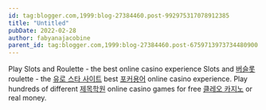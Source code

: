 ```yaml
---
id: tag:blogger.com,1999:blog-27384460.post-992975317078912385
title: "Untitled"
pubDate: 2022-02-28
author: fabyanajacobine
parent_id: tag:blogger.com,1999:blog-27384460.post-6759713973734480900
---
```


Play Slots and Roulette - the best online casino experience
Slots and [버슬롯](https://www.goyangfc.com/%ec%9c%84%eb%8b%89%ec%8a%a4%ec%82%ac%ec%9d%b4%ed%8a%b8.html) roulette - the [유로 스타 사이트](https://baccaratsites777.com/%ed%86%a0%ed%86%a0-%ec%82%ac%ec%9d%b4%ed%8a%b8.html) best [포커용어](https://www.goyangfc.com/%ec%9c%a0%ed%9d%a5%ed%9b%84%ea%b8%b0.html) online casino experience. Play hundreds of different [제목학원](https://www.casinoparatodos.org/gta-%ec%b9%b4%ec%a7%80%eb%85%b8-%ec%8a%b5%ea%b2%a9.html) online casino games for free [클레오 카지노](https://www.casino-roll.com/%ec%98%a8%eb%9d%bc%ec%9d%b8%ec%b9%b4%ec%a7%80%eb%85%b8-%ec%88%9c%ec%9c%84.html) or real money.